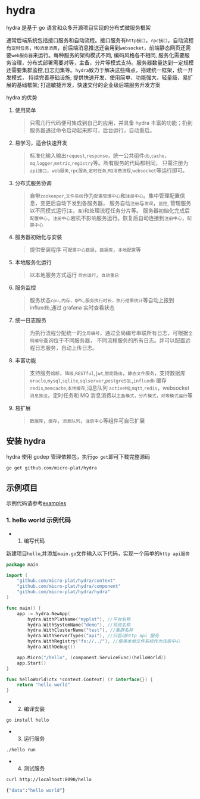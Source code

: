 # hydra

hydra 是基于 go 语言和众多开源项目实现的分布式微服务框架

通常后端系统包括接口服务和自动流程。接口服务有`http接口`，`rpc接口`，自动流程有`定时任务`，`MQ消息消费`，前后端消息推送还会用到`websocket`，前端静态网页还需要`web服务器`来运行。每种服务的架构模式不同, 编码风格各不相同, 服务化需要服务治理，分布式部署需要对等，主备，分片等模式支持。服务器数量达到一定规模还需要集群监控,日志归集等。`hydra`致力于解决这些痛点，搭建统一框架，统一开发模式， 持续完善基础设施; 提供快速开发、使用简单、功能强大、轻量级、易扩展的基础框架; 打造敏捷开发，快速交付的企业级后端服务开发方案

hydra 的优势

1.  使用简单

    > 只需几行代码便可集成到自己的应用，并具备 hydra 丰富的功能；扔到服务器通过命令启动起来即可，后台运行，自动重启。

2.  易学习，适合快速开发

    > 标准化输入输出`request`,`response`，统一公共组件`db`,`cache`，`mq`,`logger`,`metric`,`registry`等。所有服务的代码都相同， 只需注册为`api接口`，`web服务`,`rpc服务`,`定时任务`,`MQ消费流程`,`websocket`等运行即可。

3.  分布式服务协调

    > 自带`zookeeper`,`文件系统`作为`配置管理中心`和`注册中心`。集中管理配置信息，变更后自动下发到各服务器， 服务自动`注册`与`发现`，`监控`, 管理服务以不同模式运行(`主`，`备`)和处理流程任务分片等。 服务器初始化完成后`配置中心`，`注册中心`宕机不影响服务运行。恢复后自动连接到`注册中心`，`配置中心`

4.  服务器初始化与安装

    > 提供安装程序 可`配置中心数据`，`数据库`，`本地配置`等

5.  本地服务化运行

    > 以本地服务方式运行 `后台运行`，`自动重启`

6.  服务监控

    > 服务状态`cpu,内存，QPS,服务执行时长，执行结果统计`等自动上报到 influxdb,通过 grafana 实时查看状态

7.  统一日志服务

    > 为执行流程分配统一的`全局编号`，通过全局编号串联所有日志，可根据`全局编号`查询位于不同服务器， 不同流程服务的所有日志。并可以配置远程日志服务，自动上传日志。

8.  丰富功能

    > 支持服务`熔断`，`降级`,`RESTful`,`jwt`,`智能路由`，`静态文件服务`，支持数据库`oracle`,`mysql`,`sqlite`,`sqlserver`,`postgreSQL`,`influxdb` 缓存 `redis`,`memcache`,`本地缓存`,消息队列 `activeMQ`,`mqtt`,`redis`，websocket `消息推送`，定时任务和 MQ 消息消费以`主备模式，分片模式，对等模式运行`等

9.  易扩展
    > `数据库`，`缓存`，`消息队列`，`注册中心`等组件可自已扩展

## 安装 hydra

hydra 使用 godep 管理依赖包，执行`go get`即可下载完整源码

```sh
go get github.com/micro-plat/hydra
```

## 示例项目

示例代码请参考[examples](https://github.com/micro-plat/hydra/tree/master/examples)

### 1. hello world 示例代码

- 1.  编写代码

新建项目`hello`,并添加`main.go`文件输入以下代码，实现一个简单的`http api服务`

```go
package main

import (
	"github.com/micro-plat/hydra/context"
	"github.com/micro-plat/hydra/component"
	"github.com/micro-plat/hydra/hydra"
)

func main() {
	app := hydra.NewApp(
		hydra.WithPlatName("myplat"), //平台名称
		hydra.WithSystemName("demo"), //系统名称
		hydra.WithClusterName("test"), //集群名称
		hydra.WithServerTypes("api"), //只启动http api 服务
		hydra.WithRegistry("fs://../"), //使用本地文件系统作为注册中心
		hydra.WithDebug())

	app.Micro("/hello", (component.ServiceFunc)(helloWorld))
	app.Start()
}

func helloWorld(ctx *context.Context) (r interface{}) {
	return "hello world"
}
```

- 2.  编译安装

```sh
go install hello
```

- 3.  运行服务

```sh
./hello run
```

- 4.  测试服务

```sh
curl http://localhost:8090/hello

{"data":"hello world"}
```
